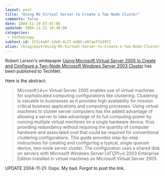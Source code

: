 ```yaml
---
layout: post
title: "Using MS Virtual Server to Create a Two Node Cluster"
comments: false
date: 2004-11-19 07:47:00
updated: 2004-11-21 19:48:00
categories:
 - Technology
subtext-id: 372c4a6f-1de8-4c27-bd65-e97aaffa3972
alias: /blog/post/Using-MS-Virtual-Server-to-Create-a-Two-Node-Cluster.aspx
---
```



Robert Larson's whitepaper [Using Microsoft Virtual Server 2005 to Create and Configure a Two-Node Microsoft Windows Server 2003 Cluster](http://www.microsoft.com/technet/prodtechnol/virtualserver/deploy/cvs2005.mspx) has been published to TechNet. 

Here is the abstract:

> Microsoft├é┬« Virtual Server 2005 enables use of virtual machines for sophisticated computing configurations like clustering. Clustering is valuable to businesses as it provides high availability for mission critical business applications and computing processes. Using virtual machines to cluster server computers has the added advantage of allowing a server to take advantage of its full computing power by running multiple virtual machines on a single hardware device, thus providing redundancy without requiring the quantity of computer hardware and associated cost that could be required for conventional clustering configurations. This guide provides step-by-step instructions for creating and configuring a typical, single quorum device, two-node server cluster. The configuration uses a shared disk on servers with Microsoft Windows Server├óΓÇ₧┬ó 2003 Enterprise Edition installed in virtual machines on Microsoft Virtual Server 2005.

UPDATE 2004-11-21: Oops. My bad. Forgot to post the link.
